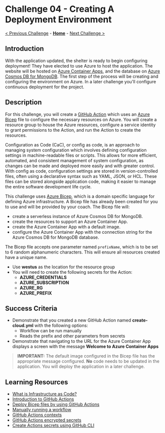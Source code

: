 # Challenge 04 - Creating A Deployment Environment

[< Previous Challenge](./Challenge-03.md) - **[Home](../README.md)** - [Next Challenge >](./Challenge-05.md)

## Introduction

With the application updated, the shelter is ready to begin configuring deployment! They have elected to use Azure to host the application. The website will be hosted on [Azure Container Apps](https://learn.microsoft.com/azure/container-apps/overview), and the database on [Azure Cosmos DB for MongoDB](https://learn.microsoft.com/azure/cosmos-db/mongodb/introduction). The first step of the process will be creating and configuring the environment on Azure. In a later challenge you'll configure continuous deployment for the project.

## Description

For this challenge, you will create a [GitHub Action](https://docs.github.com/actions/learn-github-actions/understanding-github-actions) which uses an [Azure Bicep](https://learn.microsoft.com/azure/azure-resource-manager/bicep/overview?tabs=bicep) file to configure the necessary resources on Azure. You will create a resource group to house the Azure resources, configure a service identity to grant permissions to the Action, and run the Action to create the resources.

Configuration as Code (CaC), or config as code, is an approach to managing system configuration which involves defining configuration settings in machine-readable files or scripts. This allows for more efficient, automated, and consistent management of system configuration, as changes can be made and deployed more easily and with greater control. With config as code, configuration settings are stored in version-controlled files, often using a declarative syntax such as YAML, JSON, or HCL. These files can be stored alongside application code, making it easier to manage the entire software development life cycle.

This challenge uses [Azure Bicep](https://learn.microsoft.com/azure/azure-resource-manager/bicep/overview?tabs=bicep), which is a domain specific language for defining Azure infrastructure. A Bicep file has already been created for you to use and will be provided by your coach. The Bicep file will:

- create a serverless instance of Azure Cosmos DB for MongoDB.
- create the resources to support an Azure Container App.
- create the Azure Container App with a default image.
- configure the Azure Container App with the connection string for the Azure Cosmos DB for MongoDB database.

The Bicep file accepts one parameter named `prefixName`, which is to be set to 6 random alphanumeric characters. This will ensure all resources created have a unique name.

- Use **westus** as the location for the resource group
- You will need to create the following secrets for the Action:
  - **AZURE_CREDENTIALS**
  - **AZURE_SUBSCRIPTION**
  - **AZURE_RG**
  - **AZURE_PREFIX**
    
## Success Criteria

- Demonstrate that you created a new GitHub Action named **create-cloud.yml** with the following options:
  - Workflow can be run manually
  - Reads the prefix and other parameters from secrets
- Demonstrate that navigating to the URL for the Azure Container App displays a screen with the message **Welcome to Azure Container Apps**

> **IMPORTANT:** The default image configured in the Bicep file has the appropriate message configured. **No** code needs to be updated in the application. You will deploy the application in a later challenge.

## Learning Resources

- [What is Infrastructure as Code?](https://docs.microsoft.com/azure/devops/learn/what-is-infrastructure-as-code)
- [Introduction to GitHub Actions](https://docs.github.com/actions/learn-github-actions/understanding-github-actions)
- [Deploy Bicep files by using GitHub Actions](https://learn.microsoft.com/azure/azure-resource-manager/bicep/deploy-github-actions?tabs=userlevel%2CCLI)
- [Manually running a workflow](https://docs.github.com/actions/managing-workflow-runs/manually-running-a-workflow)
- [GitHub Actions contexts](https://docs.github.com/en/actions/learn-github-actions/contexts)
- [GitHub Actions encrypted secrets](https://docs.github.com/actions/security-guides/encrypted-secrets)
- [Create Actions secrets using GitHub CLI](https://cli.github.com/manual/gh_secret_set)
